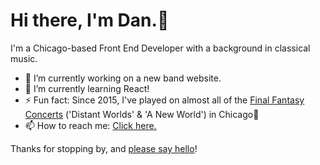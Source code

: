 # Hi there, I'm Dan.👋
I'm a Chicago-based Front End Developer with a background in classical music.

- 🔭 I’m currently working on a new band website.
- 🌱 I’m currently learning React! 
- ⚡ Fun fact: Since 2015, I've played on almost all of the [Final Fantasy Concerts](https://ffdistantworlds.com/concert/ffvii-chicago/) ('Distant Worlds' & 'A New World') in Chicago🎵
- 📫 How to reach me: <a href="https://danielwon.dev/" target="_blank">Click here.</a>

Thanks for stopping by, and <a href="https://twitter.com/nuovodw/" target="_blank">please say hello</a>!

<!--
**nuovodw/nuovodw** is a ✨ _special_ ✨ repository because its `README.md` (this file) appears on your GitHub profile.

Here are some ideas to get you started:

- 🔭 I’m currently working on ...
- 🌱 I’m currently learning ...
- 👯 I’m looking to collaborate on ...
- 🤔 I’m looking for help with ...
- 💬 Ask me about ...
- 📫 How to reach me: ...
- 😄 Pronouns: ...
- ⚡ Fun fact: ...
-->

